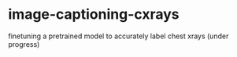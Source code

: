 # image-captioning-cxrays
finetuning a pretrained model to accurately label chest xrays
(under progress)
